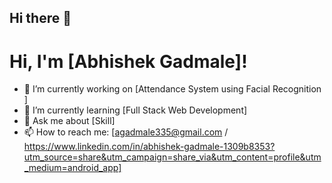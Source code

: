 ## Hi there 👋
# Hi, I'm [Abhishek Gadmale]!
- 🔭 I’m currently working on [Attendance System using Facial Recognition ]
- 🌱 I’m currently learning [Full Stack Web Development]
- 💬 Ask me about [Skill]
- 📫 How to reach me: [agadmale335@gmail.com / https://www.linkedin.com/in/abhishek-gadmale-1309b8353?utm_source=share&utm_campaign=share_via&utm_content=profile&utm_medium=android_app]
<!--
**AbhishekGadmale/AbhishekGadmale** is a ✨ _special_ ✨ repository because its `README.md` (this file) appears on your GitHub profile.

Here are some ideas to get you started:

- 🔭 I’m currently working on ...
- 🌱 I’m currently learning ...
- 👯 I’m looking to collaborate on ...
- 🤔 I’m looking for help with ...
- 💬 Ask me about ...
- 📫 How to reach me: ...
- 😄 Pronouns: ...
- ⚡ Fun fact: ...
-->
